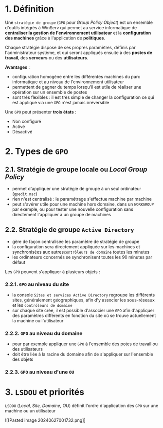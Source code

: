 
# 1. Définition 

Une `stratégie de groupe` (`GPO` pour *Group Policy Object*) est un ensemble d'outils intégrés à WinServ qui permet au service informatique de **centraliser la gestion de l'environnement utilisateur** et la **configuration des machines** grâce à l'application de **politiques**.

Chaque stratégie dispose de ses propres paramètres, définis par l'administrateur système, et qui seront appliqués ensuite à des **postes de travail**, des **serveurs** ou des **utilisateurs**.

**Avantages** : 
- configuration homogène entre les différentes machines du parc informatique et au niveau de l'environnement utilisateur 
- permettent de gagner du temps lorsqu'il est utile de réaliser une opération sur un ensemble de postes 
- sont très flexibles : il est très simple de changer la configuration ce qui est appliqué via une `GPO` n'est jamais irréversible 

Une `GPO` peut présenter **trois états** : 
- Non configuré
- Activé
- Désactivé

# 2. Types de `GPO`

## 2.1. Stratégie de groupe locale ou *Local Group Policy*

- permet d'appliquer une stratégie de groupe à un seul ordinateur (`gpedit.msc`) 
- rien n'est centralisé : le paramétrage s'effectue machine par machine 
- peut s'avérer utile pour une machine hors domaine, dans un `WORKGROUP` par exemple, ou pour tester une nouvelle configuration sans directement l'appliquer à un groupe de machines

## 2.2. Stratégie de groupe `Active Directory`

- gère de façon centralisée les paramètre de stratégie de groupe 
- la configuration sera directement appliquée sur les machines et synchronisées aux autres`contrôleurs de domaine` toutes les minutes
- les ordinateurs concernés se synchronisent toutes les 90 minutes par défaut 

Les `GPO` peuvent s'appliquer à plusieurs objets :

### 2.2.1. `GPO` au niveau du site 

- la console `Sites et services Active Directory` regroupe les différents sites, généralement géographiques, afin d'y associer les sous-réseaux et les `contrôleurs de domaine`
- sur chaque site crée, il est possible d'associer une `GPO` afin d'appliquer des paramètres différents en fonction du site où se trouve actuellement la machine ou l'utilisateur 

### 2.2.2. `GPO` au niveau du domaine 

- pour par exemple appliquer une `GPO` à l'ensemble des potes de travail ou des utilisateurs 
- doit être liée à la racine du domaine afin de s'appliquer sur l'ensemble des objets

### 2.2.3. `GPO` au niveau d'une `OU`

# 3. `LSDOU` et priorités

`LSDOU` (*Local, Site, Domaine, OU*) définit l'ordre d'application des `GPO` sur une machine ou un utilisateur 

![[Pasted image 20240627001732.png]]



